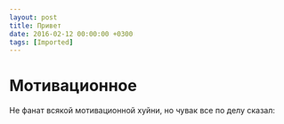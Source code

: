 ```yaml
---
layout: post
title: Привет
date: 2016-02-12 00:00:00 +0300
tags: [Imported]
---
```

# Мотивационное

Не фанат всякой мотивационной хуйни, но чувак все по делу сказал: